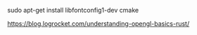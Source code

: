 sudo apt-get install libfontconfig1-dev cmake


https://blog.logrocket.com/understanding-opengl-basics-rust/

